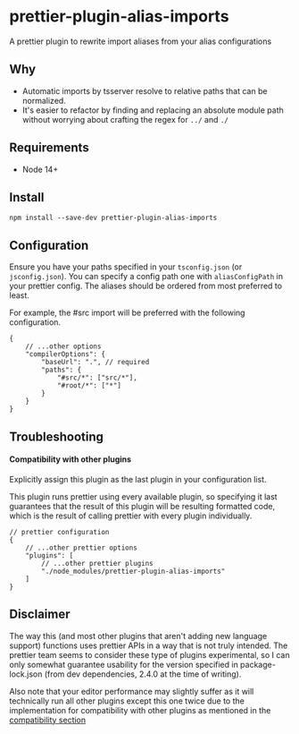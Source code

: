 # prettier-plugin-alias-imports

A prettier plugin to rewrite import aliases from your alias configurations

## Why

-   Automatic imports by tsserver resolve to relative paths that can be normalized.
-   It's easier to refactor by finding and replacing an absolute module path
    without worrying about crafting the regex for `../` and `./`

## Requirements

-   Node 14+

## Install

```shell
npm install --save-dev prettier-plugin-alias-imports
```

## Configuration

Ensure you have your paths specified in your `tsconfig.json` (or `jsconfig.json`).
You can specify a config path one with `aliasConfigPath` in your prettier config.
The aliases should be ordered from most preferred to least.

For example, the #src import will be preferred with the following configuration.

```jsonc
{
    // ...other options
    "compilerOptions": {
        "baseUrl": ".", // required
        "paths": {
            "#src/*": ["src/*"],
            "#root/*": ["*"]
        }
    }
}
```

## Troubleshooting

#### Compatibility with other plugins

Explicitly assign this plugin as the last plugin in your configuration list.

This plugin runs prettier using every available plugin, so specifying it last
guarantees that the result of this plugin will be resulting formatted code,
which is the result of calling prettier with every plugin individually.

```jsonc
// prettier configuration
{
    // ...other prettier options
    "plugins": [
        // ...other prettier plugins
        "./node_modules/prettier-plugin-alias-imports"
    ]
}
```

## Disclaimer

The way this (and most other plugins that aren't adding new language support) functions
uses prettier APIs in a way that is not truly intended. The prettier team seems to consider
these type of plugins experimental, so I can only somewhat guarantee usability for
the version specified in package-lock.json (from dev dependencies, 2.4.0 at the time of writing).

Also note that your editor performance may slightly suffer as it will technically
run all other plugins except this one twice due to the implementation for compatibility
with other plugins as mentioned in the [compatibility section](#compatibility-with-other-plugins)
